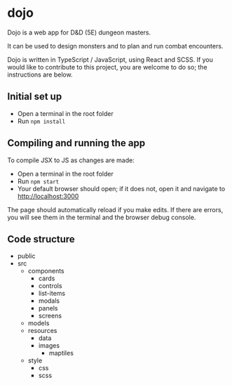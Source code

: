 # dojo

Dojo is a web app for D&D (5E) dungeon masters.

It can be used to design monsters and to plan and run combat encounters.

Dojo is written in TypeScript / JavaScript, using React and SCSS. If you would like to contribute to this project, you are welcome to do so; the instructions are below.

## Initial set up

* Open a terminal in the root folder
* Run `npm install`

## Compiling and running the app

To compile JSX to JS as changes are made:

* Open a terminal in the root folder
* Run `npm start`
* Your default browser should open; if it does not, open it and navigate to [http://localhost:3000](http://localhost:3000)

The page should automatically reload if you make edits. If there are errors, you will see them in the terminal and the browser debug console.

## Code structure

- public
- src
  - components
    - cards
    - controls
    - list-items
    - modals
    - panels
    - screens
  - models
  - resources
    - data
    - images
      - maptiles
  - style
    - css
    - scss
